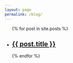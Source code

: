```yaml
---
layout: page
permalink: /blog/
---
```

<ul>
    <div class="posts">
      {% for post in site.posts %}
        <article class="post">
          <li><h2><a href="{{ site.baseurl }}{{ post.url }}">{{ post.title }}</a></h2></li>
        </article>
    {% endfor %}
    </div>
</ul>